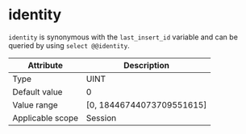 # identity

`identity` is synonymous with the `last_insert_id` variable and can be queried by using `select @@identity`.

| **Attribute** | **Description** |
|--------|-----------------------------|
| Type | UINT |
| Default value | 0 |
| Value range | \[0, 18446744073709551615\] |
| Applicable scope | Session |
